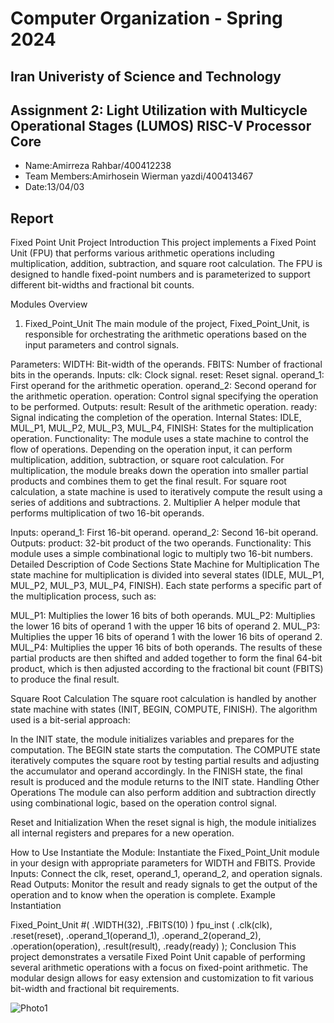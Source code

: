 Computer Organization - Spring 2024
==============================================================
## Iran Univeristy of Science and Technology
## Assignment 2: Light Utilization with Multicycle Operational Stages (LUMOS) RISC-V Processor Core

- Name:Amirreza Rahbar/400412238
- Team Members:Amirhosein Wierman yazdi/400413467
- Date:13/04/03

## Report
Fixed Point Unit Project
Introduction
This project implements a Fixed Point Unit (FPU) that performs various arithmetic operations including multiplication, addition, subtraction, and square root calculation. The FPU is designed to handle fixed-point numbers and is parameterized to support different bit-widths and fractional bit counts.

Modules Overview
1. Fixed_Point_Unit
The main module of the project, Fixed_Point_Unit, is responsible for orchestrating the arithmetic operations based on the input parameters and control signals.

Parameters:
WIDTH: Bit-width of the operands.
FBITS: Number of fractional bits in the operands.
Inputs:
clk: Clock signal.
reset: Reset signal.
operand_1: First operand for the arithmetic operation.
operand_2: Second operand for the arithmetic operation.
operation: Control signal specifying the operation to be performed.
Outputs:
result: Result of the arithmetic operation.
ready: Signal indicating the completion of the operation.
Internal States:
IDLE, MUL_P1, MUL_P2, MUL_P3, MUL_P4, FINISH: States for the multiplication operation.
Functionality:
The module uses a state machine to control the flow of operations.
Depending on the operation input, it can perform multiplication, addition, subtraction, or square root calculation.
For multiplication, the module breaks down the operation into smaller partial products and combines them to get the final result.
For square root calculation, a state machine is used to iteratively compute the result using a series of additions and subtractions.
2. Multiplier
A helper module that performs multiplication of two 16-bit operands.

Inputs:
operand_1: First 16-bit operand.
operand_2: Second 16-bit operand.
Outputs:
product: 32-bit product of the two operands.
Functionality:
This module uses a simple combinational logic to multiply two 16-bit numbers.
Detailed Description of Code Sections
State Machine for Multiplication
The state machine for multiplication is divided into several states (IDLE, MUL_P1, MUL_P2, MUL_P3, MUL_P4, FINISH). Each state performs a specific part of the multiplication process, such as:

MUL_P1: Multiplies the lower 16 bits of both operands.
MUL_P2: Multiplies the lower 16 bits of operand 1 with the upper 16 bits of operand 2.
MUL_P3: Multiplies the upper 16 bits of operand 1 with the lower 16 bits of operand 2.
MUL_P4: Multiplies the upper 16 bits of both operands.
The results of these partial products are then shifted and added together to form the final 64-bit product, which is then adjusted according to the fractional bit count (FBITS) to produce the final result.

Square Root Calculation
The square root calculation is handled by another state machine with states (INIT, BEGIN, COMPUTE, FINISH). The algorithm used is a bit-serial approach:

In the INIT state, the module initializes variables and prepares for the computation.
The BEGIN state starts the computation.
The COMPUTE state iteratively computes the square root by testing partial results and adjusting the accumulator and operand accordingly.
In the FINISH state, the final result is produced and the module returns to the INIT state.
Handling Other Operations
The module can also perform addition and subtraction directly using combinational logic, based on the operation control signal.

Reset and Initialization
When the reset signal is high, the module initializes all internal registers and prepares for a new operation.

How to Use
Instantiate the Module: Instantiate the Fixed_Point_Unit module in your design with appropriate parameters for WIDTH and FBITS.
Provide Inputs: Connect the clk, reset, operand_1, operand_2, and operation signals.
Read Outputs: Monitor the result and ready signals to get the output of the operation and to know when the operation is complete.
Example Instantiation

Fixed_Point_Unit #(
    .WIDTH(32),
    .FBITS(10)
) fpu_inst (
    .clk(clk),
    .reset(reset),
    .operand_1(operand_1),
    .operand_2(operand_2),
    .operation(operation),
    .result(result),
    .ready(ready)
);
Conclusion
This project demonstrates a versatile Fixed Point Unit capable of performing several arithmetic operations with a focus on fixed-point arithmetic. The modular design allows for easy extension and customization to fit various bit-width and fractional bit requirements.

![Photo1](https://drive.google.com/file/d/1D9XK00cy7A1bcJbWSASwBbCwAKFmDlyW/view?usp=drive_link)
